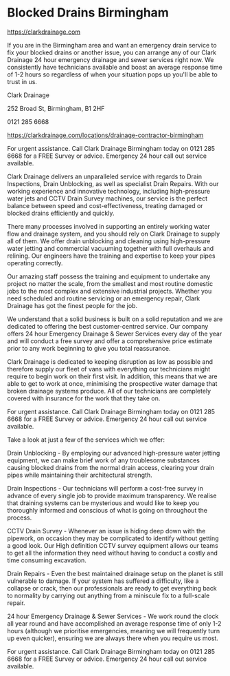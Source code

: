 # Blocked Drains Birmingham

https://clarkdrainage.com

If you are in the Birmingham area and want an emergency drain service to fix your blocked drains or another issue, you can arrange any of our Clark Drainage 24 hour emergency drainage and sewer services right now. We consistently have technicians available and boast an average response time of 1-2 hours so regardless of when your situation pops up you'll be able to trust in us.

Clark Drainage

252 Broad St, Birmingham, B1 2HF

0121 285 6668

https://clarkdrainage.com/locations/drainage-contractor-birmingham

For urgent assistance. Call Clark Drainage Birmingham today on 0121 285 6668 for a FREE Survey or advice. Emergency 24 hour call out service available.

Clark Drainage delivers an unparalleled service with regards to Drain Inspections, Drain Unblocking, as well as specialist Drain Repairs. With our working experience and innovative technology, including high-pressure water jets and CCTV Drain Survey machines, our service is the perfect balance between speed and cost-effectiveness, treating damaged or blocked drains efficiently and quickly.

There many processes involved in supporting an entirely working water flow and drainage system, and you should rely on Clark Drainage to supply all of them. We offer drain unblocking and cleaning using high-pressure water jetting and commercial vacuuming together with full overhauls and relining. Our engineers have the training and expertise to keep your pipes operating correctly.

Our amazing staff possess the training and equipment to undertake any project no matter the scale, from the smallest and most routine domestic jobs to the most complex and extensive industrial projects. Whether you need scheduled and routine servicing or an emergency repair, Clark Drainage has got the finest people for the job.

We understand that a solid business is built on a solid reputation and we are dedicated to offering the best customer-centred service. Our company offers 24 hour Emergency Drainage & Sewer Services every day of the year and will conduct a free survey and offer a comprehensive price estimate prior to any work beginning to give you total reassurance.

Clark Drainage is dedicated to keeping disruption as low as possible and therefore supply our fleet of vans with everything our technicians might require to begin work on their first visit. In addition, this means that we are able to get to work at once, minimising the prospective water damage that broken drainage systems produce. All of our technicians are completely covered with insurance for the work that they take on.

For urgent assistance. Call Clark Drainage Birmingham today on 0121 285 6668 for a FREE Survey or advice. Emergency 24 hour call out service available.

Take a look at just a few of the services which we offer:

Drain Unblocking - By employing our advanced high-pressure water jetting equipment, we can make brief work of any troublesome substances causing blocked drains from the normal drain access, clearing your drain pipes while maintaining their architectural strength.

Drain Inspections - Our technicians will perform a cost-free survey in advance of every single job to provide maximum transparency. We realise that draining systems can be mysterious and would like to keep you thoroughly informed and conscious of what is going on throughout the process.

CCTV Drain Survey - Whenever an issue is hiding deep down with the pipework, on occasion they may be complicated to identify without getting a good look. Our High definition CCTV survey equipment allows our teams to get all the information they need without having to conduct a costly and time consuming excavation.

Drain Repairs - Even the best maintained drainage setup on the planet is still vulnerable to damage. If your system has suffered a difficulty, like a collapse or crack, then our professionals are ready to get everything back to normality by carrying out anything from a miniscule fix to a full-scale repair.

24 hour Emergency Drainage & Sewer Services - We work round the clock all year round and have accomplished an average response time of only 1-2 hours (although we prioritise emergencies, meaning we will frequently turn up even quicker), ensuring we are always there when you require us most.

For urgent assistance. Call Clark Drainage Birmingham today on 0121 285 6668 for a FREE Survey or advice. Emergency 24 hour call out service available.
